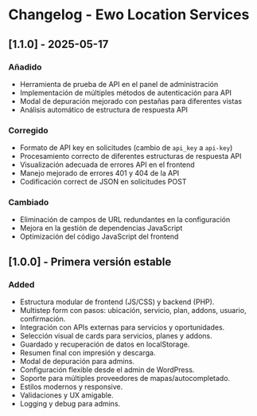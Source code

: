 # Changelog - Ewo Location Services

## [1.1.0] - 2025-05-17

### Añadido

- Herramienta de prueba de API en el panel de administración
- Implementación de múltiples métodos de autenticación para API
- Modal de depuración mejorado con pestañas para diferentes vistas
- Análisis automático de estructura de respuesta API

### Corregido

- Formato de API key en solicitudes (cambio de `api_key` a `api-key`)
- Procesamiento correcto de diferentes estructuras de respuesta API
- Visualización adecuada de errores API en el frontend
- Manejo mejorado de errores 401 y 404 de la API
- Codificación correct de JSON en solicitudes POST

### Cambiado

- Eliminación de campos de URL redundantes en la configuración
- Mejora en la gestión de dependencias JavaScript
- Optimización del código JavaScript del frontend

## [1.0.0] - Primera versión estable

### Added
- Estructura modular de frontend (JS/CSS) y backend (PHP).
- Multistep form con pasos: ubicación, servicio, plan, addons, usuario, confirmación.
- Integración con APIs externas para servicios y oportunidades.
- Selección visual de cards para servicios, planes y addons.
- Guardado y recuperación de datos en localStorage.
- Resumen final con impresión y descarga.
- Modal de depuración para admins.
- Configuración flexible desde el admin de WordPress.
- Soporte para múltiples proveedores de mapas/autocompletado.
- Estilos modernos y responsive.
- Validaciones y UX amigable.
- Logging y debug para admins.
